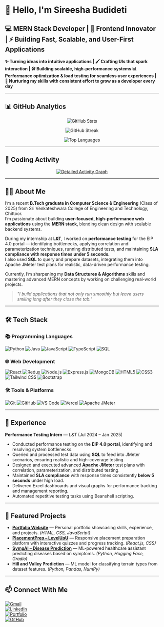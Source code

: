 # 🚀 Hello, I'm Sireesha Budideti

## 💻 MERN Stack Developer | 🎨 Frontend Innovator | ⚡ Building Fast, Scalable, and User-First Applications

**✨ Turning ideas into intuitive applications | 🖌 Crafting UIs that spark interaction | 🛠 Building scalable, high-performance systems 
📊 Performance optimization & load testing for seamless user experiences | 🌱 Nurturing my skills with consistent effort to grow as a developer every day**

---

## 📊 GitHub Analytics

<div align="center">
  
![GitHub Stats](https://github-readme-stats.vercel.app/api?username=Sireesha-Budideti&show_icons=true&count_private=true&theme=radical&hide_border=true&bg_color=0D1117&include_all_commits=true&hide=issues)
  
![GitHub Streak](https://github-readme-streak-stats.herokuapp.com?user=Sireesha-Budideti&theme=radical&hide_border=true&fire=FF0000&background=0D1117)
  
![Top Languages](https://github-readme-stats.vercel.app/api/top-langs/?username=Sireesha-Budideti&layout=compact&theme=radical&hide_border=true&bg_color=0D1117&langs_count=8)

</div>

---

## 🚀 Coding Activity

<div align="center">

[![Detailed Activity Graph](https://github-readme-activity-graph.vercel.app/graph?username=Sireesha-Budideti&theme=github-compact&area=true&hide_border=true&custom_title=My%20Contribution%20Graph&radius=8&height=300&point=#36BCF7FF&count_private=true)](https://github.com/Sireesha-Budideti)

</div>

---
## 👩‍💻 About Me

I’m a recent **B.Tech graduate in Computer Science & Engineering** (Class of 2025) from Sri Venkateshwara College of Engineering and Technology, Chittoor.  
I’m passionate about building **user-focused, high-performance web applications** using the **MERN stack**, blending clean design with scalable backend systems.

During my internship at **L&T**, I worked on **performance testing** for the EIP 4.0 portal — identifying bottlenecks, applying correlation and parameterization techniques, running distributed tests, and maintaining **SLA compliance with response times under 5 seconds**.  
I also used **SQL** to query and prepare datasets, integrating them into Apache JMeter test plans for realistic, data-driven performance testing.

Currently, I’m sharpening my **Data Structures & Algorithms** skills and mastering advanced MERN concepts by working on challenging real-world projects.

> *"I build applications that not only run smoothly but leave users smiling long after they close the tab."*



---

## 🛠️ Tech Stack

### 📚 Programming Languages
![Python](https://img.shields.io/badge/Python-3776AB?style=for-the-badge&logo=python&logoColor=white)
![Java](https://img.shields.io/badge/Java-007396?style=for-the-badge&logo=openjdk&logoColor=white)
![JavaScript](https://img.shields.io/badge/JavaScript-F7DF1E?style=for-the-badge&logo=javascript&logoColor=black)
![TypeScript](https://img.shields.io/badge/TypeScript-007ACC?style=for-the-badge&logo=typescript&logoColor=white)
![SQL](https://img.shields.io/badge/SQL-336791?style=for-the-badge&logo=postgresql&logoColor=white)

### 🌐 Web Development
![React](https://img.shields.io/badge/React-20232A?style=for-the-badge&logo=react&logoColor=61DAFB)
![Redux](https://img.shields.io/badge/Redux-764ABC?style=for-the-badge&logo=redux&logoColor=white)
![Node.js](https://img.shields.io/badge/Node.js-339933?style=for-the-badge&logo=nodedotjs&logoColor=white)
![Express.js](https://img.shields.io/badge/Express.js-000000?style=for-the-badge&logo=express&logoColor=white)
![MongoDB](https://img.shields.io/badge/MongoDB-47A248?style=for-the-badge&logo=mongodb&logoColor=white)
![HTML5](https://img.shields.io/badge/HTML5-E34F26?style=for-the-badge&logo=html5&logoColor=white)
![CSS3](https://img.shields.io/badge/CSS3-1572B6?style=for-the-badge&logo=css3&logoColor=white)
![Tailwind CSS](https://img.shields.io/badge/Tailwind_CSS-38B2AC?style=for-the-badge&logo=tailwind-css&logoColor=white)
![Bootstrap](https://img.shields.io/badge/Bootstrap-7952B3?style=for-the-badge&logo=bootstrap&logoColor=white)

### 🛠️ Tools & Platforms
![Git](https://img.shields.io/badge/Git-F05032?style=for-the-badge&logo=git&logoColor=white)
![GitHub](https://img.shields.io/badge/GitHub-100000?style=for-the-badge&logo=github&logoColor=white)
![VS Code](https://img.shields.io/badge/VS_Code-007ACC?style=for-the-badge&logo=visual-studio-code&logoColor=white)
![Vercel](https://img.shields.io/badge/Vercel-000000?style=for-the-badge&logo=vercel&logoColor=white)
![Apache JMeter](https://img.shields.io/badge/Apache%20JMeter-D22128?style=for-the-badge&logo=apachejmeter&logoColor=white)

---

## 💼 Experience

**Performance Testing Intern** — *L&T* (Jul 2024 – Jan 2025)  
- Conducted performance testing on the **EIP 4.0 portal**, identifying and resolving system bottlenecks.  
- Queried and processed test data using **SQL** to feed into JMeter scenarios, ensuring realistic and high-coverage testing.  
- Designed and executed advanced **Apache JMeter** test plans with correlation, parameterization, and distributed testing.  
- Maintained **SLA compliance** with response times consistently **below 5 seconds** under high load.  
- Delivered Excel dashboards and visual graphs for performance tracking and management reporting.  
- Automated repetitive testing tasks using Beanshell scripting.


---

## 🚀 Featured Projects

- **[Portfolio Website](https://sireesha-budideti.github.io/Personal-Blog/portfolio.html)** — Personal portfolio showcasing skills, experience, and projects. *(HTML, CSS, JavaScript)*  
- **[PlacementPrep – LevelUpU](https://level-up-u.vercel.app/)** — Responsive placement preparation platform with interactive quizzes and progress tracking. *(React.js, CSS)*  
- **[SympAI – Disease Prediction](https://github.com/Sireesha-Budideti/sympai-2)** — ML-powered healthcare assistant predicting diseases based on symptoms. *(Python, Hugging Face, Gradio)*  
- **Hill and Valley Prediction** — ML model for classifying terrain types from dataset features. *(Python, Pandas, NumPy)*  

---

## 📫 Connect With Me

[![Gmail](https://img.shields.io/badge/Email-D14836?style=for-the-badge&logo=gmail&logoColor=white)](mailto:sireeshabudideti@gmail.com)  
[![LinkedIn](https://img.shields.io/badge/LinkedIn-0077B5?style=for-the-badge&logo=linkedin&logoColor=white)](https://www.linkedin.com/in/budideti-sireesha-328629280/)  
[![Portfolio](https://img.shields.io/badge/Portfolio-4285F4?style=for-the-badge&logo=google-chrome&logoColor=white)](https://sireesha-budideti.github.io/Personal-Blog/portfolio.html)  
[![GitHub](https://img.shields.io/badge/GitHub-000000?style=for-the-badge&logo=github&logoColor=white)](https://github.com/Sireesha-Budideti)  

